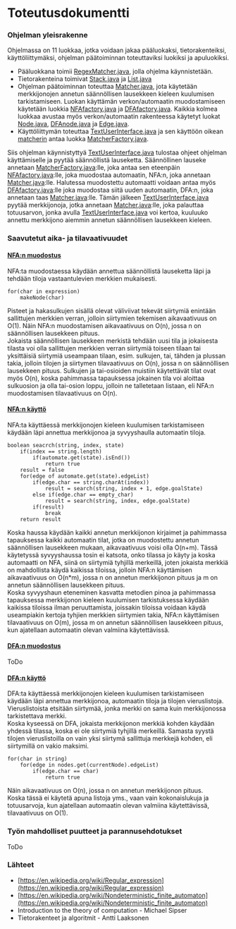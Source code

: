 # Toteutusdokumentti  

### Ohjelman yleisrakenne  
Ohjelmassa on 11 luokkaa, jotka voidaan jakaa pääluokaksi, tietorakenteiksi, käyttöliittymäksi, ohjelman päätoiminnan toteuttaviksi luokiksi ja apuluokiksi.  

* Pääluokkana toimii [RegexMatcher.java](https://github.com/Jeeses313/RegexMatcher/blob/master/src/main/java/regexmatcher/RegexMatcher.java), jolla ohjelma käynnistetään.  
* Tietorakenteina toimivat [Stack.java](https://github.com/Jeeses313/RegexMatcher/blob/master/src/main/java/regexmatcher/Stack.java) ja [List.java](https://github.com/Jeeses313/RegexMatcher/blob/master/src/main/java/regexmatcher/List.java)  
* Ohjelman päätoiminnan toteuttaa [Matcher.java](https://github.com/Jeeses313/RegexMatcher/blob/master/src/main/java/regexmatcher/Matcher.java), jota käytetään merkkijonojen annetun säännöllisen lausekkeen kieleen 
kuulumisen tarkistamiseen. Luokan käyttämän verkon/automaatin muodostamiseen käytetään luokkia [NFAfactory.java](https://github.com/Jeeses313/RegexMatcher/blob/master/src/main/java/regexmatcher/NFAfactory.java) ja 
[DFAfactory.java](https://github.com/Jeeses313/RegexMatcher/blob/master/src/main/java/regexmatcher/DFAfactory.java). Kaikkia kolmea luokkaa avustaa myös verkon/automaatin rakenteessa käytetyt luokat 
[Node.java](https://github.com/Jeeses313/RegexMatcher/blob/master/src/main/java/regexmatcher/Node.java), [DFAnode.java](https://github.com/Jeeses313/RegexMatcher/blob/master/src/main/java/regexmatcher/DFAnode.java) ja 
[Edge.java](https://github.com/Jeeses313/RegexMatcher/blob/master/src/main/java/regexmatcher/Edge.java).  
* Käyttöliittymän toteuttaa [TextUserInterface.java](https://github.com/Jeeses313/RegexMatcher/blob/master/src/main/java/regexmatcher/TextUserInterface.java) ja 
sen käyttöön oikean [matcherin](https://github.com/Jeeses313/RegexMatcher/blob/master/src/main/java/regexmatcher/Matcher.java) antaa luokka 
[MatcherFactory.java](https://github.com/Jeeses313/RegexMatcher/blob/master/src/main/java/regexmatcher/MatcherFactory.java).  

Siis ohjelman käynnistyttyä [TextUserInterface.java](https://github.com/Jeeses313/RegexMatcher/blob/master/src/main/java/regexmatcher/TextUserInterface.java) tulostaa ohjeet ohjelman käyttämiselle ja pyytää säännöllistä lauseketta. Säännöllinen lauseke 
annetaan [MatcherFactory.java](https://github.com/Jeeses313/RegexMatcher/blob/master/src/main/java/regexmatcher/MatcherFactory.java):lle, joka antaa sen eteenpäin [NFAfactory.java](https://github.com/Jeeses313/RegexMatcher/blob/master/src/main/java/regexmatcher/NFAfactory.java):lle, 
joka muodostaa automaatin, NFA:n, joka annetaan [Matcher.java](https://github.com/Jeeses313/RegexMatcher/blob/master/src/main/java/regexmatcher/Matcher.java):lle. Halutessa muodostettu automaatti voidaan antaa myös 
[DFAfactory.java](https://github.com/Jeeses313/RegexMatcher/blob/master/src/main/java/regexmatcher/DFAfactory.java):lle joka muodostaa siitä uuden automaatin, DFA:n, joka annetaan taas [Matcher.java](https://github.com/Jeeses313/RegexMatcher/blob/master/src/main/java/regexmatcher/Matcher.java):lle. 
Tämän jälkeen [TextUserInterface.java](https://github.com/Jeeses313/RegexMatcher/blob/master/src/main/java/regexmatcher/TextUserInterface.java) pyytää merkkijonoja, jotka annetaan [Matcher.java](https://github.com/Jeeses313/RegexMatcher/blob/master/src/main/java/regexmatcher/Matcher.java):lle, joka 
palauttaa totuusarvon, jonka avulla [TextUserInterface.java](https://github.com/Jeeses313/RegexMatcher/blob/master/src/main/java/regexmatcher/TextUserInterface.java) voi kertoa, kuuluuko annettu merkkijono aiemmin annetun säännöllisen lausekkeen kieleen.

### Saavutetut aika- ja tilavaativuudet  

#### [NFA:n muodostus](https://github.com/Jeeses313/RegexMatcher/blob/master/src/main/java/regexmatcher/NFAfactory.java)  
NFA:ta muodostaessa käydään annettua säännöllistä lauseketta läpi ja tehdään tiloja vastaantulevien merkkien mukaisesti.  
```
for(char in expression)
	makeNode(char)
```  
Pisteet ja hakasulkujen sisällä olevat väliviivat tekevät siirtymiä enintään sallittujen merkkien verran, jolloin siirtymien tekemisen aikavaativuus on O(1). Näin NFA:n muodostamisen aikavaativuus on O(n), jossa n on säännöllisen lausekkeen pituus.  
Jokaista säännöllisen lausekkeen merkistä tehdään uusi tila ja jokaisesta tilasta voi olla sallittujen merkkien verran siirtymiä toiseen tilaan tai yksittäisiä siirtymiä useampaan tilaan, esim. sulkujen, tai, tähden ja plussan takia, jolloin tilojen ja siirtymen tilavaativuus on O(n), jossa n on säännöllisen lausekkeen pituus. 
Sulkujen ja tai-osioiden muistiin käytettävät tilat ovat myös O(n), koska pahimmassa tapauksessa jokainen tila voi aloittaa sulkuosion ja olla tai-osion loppu, jolloin ne talletetaan listaan, eli NFA:n muodostamisen tilavaativuus on O(n).  

#### [NFA:n käyttö](https://github.com/Jeeses313/RegexMatcher/blob/master/src/main/java/regexmatcher/Matcher.java)  
NFA:ta käyttäessä merkkijonojen kieleen kuulumisen tarkistamiseen käydään läpi annettua merkkijonoa ja syvyyshaulla automaatin tiloja.  
```
boolean seacrch(string, index, state)
	if(index == string.length)
		if(automate.get(state).isEnd())
			return true
	result = false
	for(edge of automate.get(state).edgeList)
		if(edge.char == string.charAt(index))
			result = search(string, index + 1, edge.goalState)
		else if(edge.char == empty_char)
			result = search(string, index, edge.goalState)
		if(result)
			break
	return result
```  
Koska haussa käydään kaikki annetun merkkijonon kirjaimet ja pahimmassa tapauksessa kaikki automaatin tilat, jotka on muodostettu annetun säännöllisen lausekkeen mukaan, aikavaativuus voisi olla O(n+m). 
Tässä käytetyssä syvyyshaussa tosin ei katsota, onko tilassa jo käyty ja koska automaatti on NFA, siinä on siirtymiä tyhjillä merkeillä, joten jokaista merkkiä on mahdollista käydä kaikissa tiloissa, jolloin NFA:n käyttämisen 
aikavaativuus on O(n*m), jossa n on annetun merkkijonon pituus ja m on annetun säännöllisen lausekkeen pituus.  
Koska syvyyshaun eteneminen kasvatta metodien pinoa ja pahimmassa tapauksessa merkkijonon kieleen kuulumisen tarkistuksessa käydään kaikissa tiloissa ilman peruuttamista, joissakin tiloissa voidaan käydä useampiakin kertoja 
tyhjien merkkien siirtymien takia, NFA:n käyttämisen tilavaativuus on O(m), jossa m on annetun säännöllisen lausekkeen pituus, kun ajatellaan automaatin olevan valmiina käytettävissä.

#### [DFA:n muodostus](https://github.com/Jeeses313/RegexMatcher/blob/master/src/main/java/regexmatcher/DFAfactory.java)  
ToDo

#### [DFA:n käyttö](https://github.com/Jeeses313/RegexMatcher/blob/master/src/main/java/regexmatcher/Matcher.java)  
DFA:ta käyttäessä merkkijonojen kieleen kuulumisen tarkistamiseen käydään läpi annettua merkkijonoa, automaatin tiloja ja tilojen vieruslistoja. Vieruslistoista etsitään siirtymää, jonka merkki on sama kuin merkkijonossa tarkistettava merkki.  
Koska kyseessä on DFA, jokaista merkkijonon merkkiä kohden käydään yhdessä tilassa, koska ei ole siirtymiä tyhjillä merkeillä. Samasta syystä tilojen vieruslistoilla on vain yksi siirtymä sallittuja merkkejä kohden, eli siirtymillä on vakio maksimi. 
```
for(char in string)
	for(edge in nodes.get(currentNode).edgeList)
		if(edge.char == char)
			return true
```  
Näin aikavaativuus on O(n), jossa n on annetun merkkijonon pituus.  
Koska tässä ei käytetä apuna listoja yms., vaan vain kokonaislukuja ja totuusarvoja, kun ajatellaan automaatin olevan valmiina käytettävissä, tilavaativuus on O(1).  

### Työn mahdolliset puutteet ja parannusehdotukset  
ToDo  

### Lähteet  
* [https://en.wikipedia.org/wiki/Regular_expression](https://en.wikipedia.org/wiki/Regular_expression)  
* [https://en.wikipedia.org/wiki/Nondeterministic_finite_automaton](https://en.wikipedia.org/wiki/Nondeterministic_finite_automaton)  
* Introduction to the theory of computation - Michael Sipser  
* Tietorakenteet ja algoritmit - Antti Laaksonen